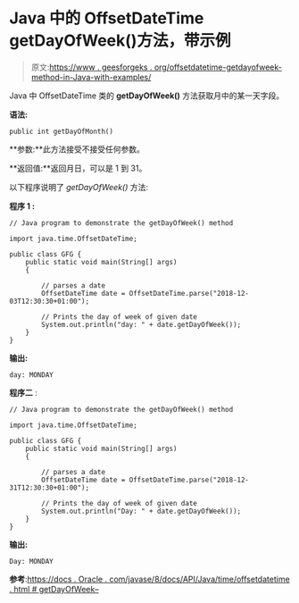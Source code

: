 # Java 中的 OffsetDateTime getDayOfWeek()方法，带示例

> 原文:[https://www . geesforgeks . org/offsetdatetime-getdayofweek-method-in-Java-with-examples/](https://www.geeksforgeeks.org/offsetdatetime-getdayofweek-method-in-java-with-examples/)

Java 中 OffsetDateTime 类的 **getDayOfWeek()** 方法获取月中的某一天字段。

**语法:**

```
public int getDayOfMonth()

```

**参数:**此方法接受不接受任何参数。

**返回值:**返回月日，可以是 1 到 31。

以下程序说明了 *getDayOfWeek()* 方法:

**程序 1 :**

```
// Java program to demonstrate the getDayOfWeek() method

import java.time.OffsetDateTime;

public class GFG {
    public static void main(String[] args)
    {

        // parses a date
        OffsetDateTime date = OffsetDateTime.parse("2018-12-03T12:30:30+01:00");

        // Prints the day of week of given date
        System.out.println("day: " + date.getDayOfWeek());
    }
}
```

**输出:**

```
day: MONDAY

```

**程序二** :

```
// Java program to demonstrate the getDayOfWeek() method

import java.time.OffsetDateTime;

public class GFG {
    public static void main(String[] args)
    {

        // parses a date
        OffsetDateTime date = OffsetDateTime.parse("2018-12-31T12:30:30+01:00");

        // Prints the day of week of given date
        System.out.println("Day: " + date.getDayOfWeek());
    }
}
```

**输出:**

```
Day: MONDAY

```

**参考**:[https://docs . Oracle . com/javase/8/docs/API/Java/time/offsetdatetime . html # getDayOfWeek–](https://docs.oracle.com/javase/8/docs/api/java/time/OffsetDateTime.html#getDayOfWeek--)